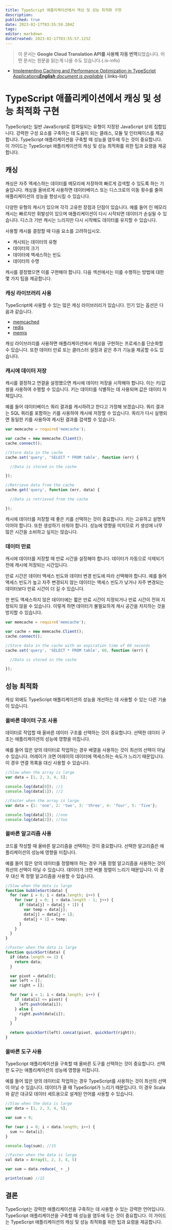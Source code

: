 ```yaml
---
title: TypeScript 애플리케이션에서 캐싱 및 성능 최적화 구현
description: 
published: true
date: 2023-02-17T03:55:59.204Z
tags: 
editor: markdown
dateCreated: 2023-02-17T03:55:57.123Z
---
```


> 이 문서는 **Google Cloud Translation API를 사용해 자동 번역**되었습니다.
어떤 문서는 원문을 읽는게 나을 수도 있습니다.{.is-info}



- [Implementing Caching and Performance Optimization in TypeScript Applications***English** document is available*](/en/Knowledge-base/TypeScript/implementing-caching-and-performance-optimization-in-typescript-applications)
{.links-list}


# TypeScript 애플리케이션에서 캐싱 및 성능 최적화 구현

TypeScript는 일반 JavaScript로 컴파일되는 유형이 지정된 JavaScript 상위 집합입니다. 강력한 구성 요소를 구축하는 데 도움이 되는 클래스, 모듈 및 인터페이스를 제공합니다. TypeScript 애플리케이션을 구축할 때 성능을 염두에 두는 것이 중요합니다. 이 가이드는 TypeScript 애플리케이션의 캐싱 및 성능 최적화를 위한 팁과 요령을 제공합니다.

## 캐싱

캐싱은 자주 액세스하는 데이터를 메모리에 저장하여 빠르게 검색할 수 있도록 하는 기술입니다. 캐싱을 올바르게 사용하면 데이터베이스 또는 디스크로의 이동 횟수를 줄여 애플리케이션의 성능을 향상시킬 수 있습니다.

다양한 유형의 캐시가 있으며 각각 고유한 장점과 단점이 있습니다. 예를 들어 인 메모리 캐시는 빠르지만 휘발성이 있으며 애플리케이션이 다시 시작되면 데이터가 손실될 수 있습니다. 디스크 기반 캐시는 느리지만 다시 시작해도 데이터를 유지할 수 있습니다.

사용할 캐시를 결정할 때 다음 요소를 고려하십시오.

- 캐시되는 데이터의 유형
- 데이터의 크기
- 데이터에 액세스하는 빈도
- 데이터의 수명

캐시를 결정했으면 이를 구현해야 합니다. 다음 섹션에서는 이를 수행하는 방법에 대한 몇 가지 팁을 제공합니다.

### 캐싱 라이브러리 사용

TypeScript에 사용할 수 있는 많은 캐싱 라이브러리가 있습니다. 인기 있는 옵션은 다음과 같습니다.

- [memcached](https://www.npmjs.com/package/memcached)
- [redis](https://www.npmjs.com/package/redis)
- [memjs](https://www.npmjs.com/package/memjs)

캐싱 라이브러리를 사용하면 애플리케이션에서 캐싱을 구현하는 프로세스를 단순화할 수 있습니다. 또한 데이터 만료 또는 클러스터 설정과 같은 추가 기능을 제공할 수도 있습니다.

### 캐시에 데이터 저장

캐시를 결정하고 연결을 설정했으면 캐시에 데이터 저장을 시작해야 합니다. 이는 키/값 쌍을 사용하여 수행할 수 있습니다. 키는 데이터를 식별하는 데 사용되며 값은 데이터 자체입니다.

예를 들어 데이터베이스 쿼리 결과를 캐시하려고 한다고 가정해 보겠습니다. 쿼리 결과는 SQL 쿼리를 포함하는 키를 사용하여 캐시에 저장할 수 있습니다. 쿼리가 다시 실행되면 동일한 키를 사용하여 캐시된 결과를 검색할 수 있습니다.

```javascript
var memcache = require('memcache');

var cache = new memcache.Client();
cache.connect();

//Store data in the cache
cache.set('query', 'SELECT * FROM table', function (err) {

  //Data is stored in the cache

});

//Retrieve data from the cache
cache.get('query', function (err, data) {

  //Data is retrieved from the cache

});
```

캐시에 데이터를 저장할 때 좋은 키를 선택하는 것이 중요합니다. 키는 고유하고 설명적이어야 합니다. 또한 생성하기 쉬워야 합니다. 성능에 영향을 미치므로 키 생성에 너무 많은 시간을 소비하고 싶지는 않습니다.

### 데이터 만료

캐시에 데이터를 저장할 때 만료 시간을 설정해야 합니다. 데이터가 자동으로 삭제되기 전에 캐시에 저장되는 시간입니다.

만료 시간은 데이터 액세스 빈도와 데이터 변경 빈도에 따라 선택해야 합니다. 예를 들어 액세스 빈도가 높고 자주 변경되지 않는 데이터는 액세스 빈도가 낮거나 자주 변경되는 데이터보다 만료 시간이 더 길 수 있습니다.

한 번도 액세스하지 않은 데이터에는 짧은 만료 시간이 지정되거나 만료 시간이 전혀 지정되지 않을 수 있습니다. 이렇게 하면 데이터가 불필요하게 캐시 공간을 차지하는 것을 방지할 수 있습니다.

```javascript
var memcache = require('memcache');

var cache = new memcache.Client();
cache.connect();

//Store data in the cache with an expiration time of 60 seconds
cache.set('query', 'SELECT * FROM table', 60, function (err) {

  //Data is stored in the cache

});
```

## 성능 최적화

캐싱 외에도 TypeScript 애플리케이션의 성능을 개선하는 데 사용할 수 있는 다른 기술이 있습니다.

### 올바른 데이터 구조 사용

데이터로 작업할 때 올바른 데이터 구조를 선택하는 것이 중요합니다. 선택한 데이터 구조는 애플리케이션의 성능에 영향을 미칩니다.

예를 들어 많은 양의 데이터로 작업하는 경우 배열을 사용하는 것이 최선의 선택이 아닐 수 있습니다. 어레이가 크면 어레이의 데이터에 액세스하는 속도가 느리기 때문입니다. 이 경우 연결 목록을 대신 사용할 수 있습니다.

```javascript
//Slow when the array is large
var data = [1, 2, 3, 4, 5];

console.log(data[0]); //1
console.log(data[1]); //2

//Faster when the array is large
var data = {1: 'one', 2: 'two', 3: 'three', 4: 'four', 5: 'five'};

console.log(data[1]); //one
console.log(data[2]); //two
```

### 올바른 알고리즘 사용

코드를 작성할 때 올바른 알고리즘을 선택하는 것이 중요합니다. 선택한 알고리즘은 애플리케이션의 성능에 영향을 미칩니다.

예를 들어 많은 양의 데이터를 정렬해야 하는 경우 거품 정렬 알고리즘을 사용하는 것이 최선의 선택이 아닐 수 있습니다. 데이터가 크면 버블 정렬이 느리기 때문입니다. 이 경우 대신 퀵 정렬 알고리즘을 사용할 수 있습니다.

```javascript
//Slow when the data is large
function bubbleSort(data) {
  for (var i = 0; i < data.length; i++) {
    for (var j = 0; j < data.length - 1; j++) {
      if (data[j] > data[j + 1]) {
        var temp = data[j];
        data[j] = data[j + 1];
        data[j + 1] = temp;
      }
    }
  }
}

//Faster when the data is large
function quickSort(data) {
  if (data.length <= 1) {
    return data;
  }

  var pivot = data[0];
  var left = [];
  var right = [];

  for (var i = 1; i < data.length; i++) {
    if (data[i] <= pivot) {
      left.push(data[i]);
    } else {
      right.push(data[i]);
    }
  }

  return quickSort(left).concat(pivot, quickSort(right));
}
```

### 올바른 도구 사용

TypeScript 애플리케이션을 구축할 때 올바른 도구를 선택하는 것이 중요합니다. 선택한 도구는 애플리케이션의 성능에 영향을 미칩니다.

예를 들어 많은 양의 데이터로 작업하는 경우 TypeScript를 사용하는 것이 최선의 선택이 아닐 수 있습니다. 데이터가 클 때 TypeScript가 느리기 때문입니다. 이 경우 Scala와 같은 대규모 데이터 세트용으로 설계된 언어를 사용할 수 있습니다.

```javascript
//Slow when the data is large
var data = [1, 2, 3, 4, 5];

var sum = 0;

for (var i = 0; i < data.length; i++) {
  sum += data[i];
}

console.log(sum); //15

//Faster when the data is large
val data = Array(1, 2, 3, 4, 5)

var sum = data.reduce(_ + _)

println(sum) //15
```

## 결론

TypeScript는 강력한 애플리케이션을 구축하는 데 사용할 수 있는 강력한 언어입니다. TypeScript 애플리케이션을 구축할 때 성능을 염두에 두는 것이 중요합니다. 이 가이드는 TypeScript 애플리케이션의 캐싱 및 성능 최적화를 위한 팁과 요령을 제공합니다.